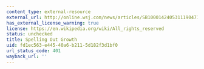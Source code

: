 ```yaml
---
content_type: external-resource
external_url: http://online.wsj.com/news/articles/SB10001424053111904716604576544482314677402
has_external_license_warning: true
license: https://en.wikipedia.org/wiki/All_rights_reserved
status: unchecked
title: Spelling Out Growth
uid: fd1ec563-e445-40a6-b211-5d182f3d1bf0
url_status_code: 401
wayback_url: ''
---
```

